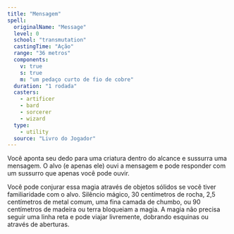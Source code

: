 ```yaml
---
title: "Mensagem"
spell:
  originalName: "Message"
  level: 0
  school: "transmutation"
  castingTime: "Ação"
  range: "36 metros"
  components:
    v: true
    s: true
    m: "um pedaço curto de fio de cobre"
  duration: "1 rodada"
  casters:
    - artificer
    - bard
    - sorcerer
    - wizard
  type:
    - utility
  source: "Livro do Jogador"
---
```


Você aponta seu dedo para uma criatura dentro do alcance e sussurra uma mensagem. O alvo (e apenas ele) ouvi a mensagem e pode responder com um sussurro que apenas você pode ouvir.

Você pode conjurar essa magia através de objetos sólidos se você tiver familiaridade com o alvo. Silêncio mágico, 30 centímetros de rocha, 2,5 centímetros de metal comum, uma fina camada de chumbo, ou 90 centímetros de madeira ou terra bloqueiam a magia. A magia não precisa seguir uma linha reta e pode viajar livremente, dobrando esquinas ou através de aberturas.
